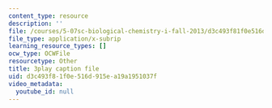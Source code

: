 ```yaml
---
content_type: resource
description: ''
file: /courses/5-07sc-biological-chemistry-i-fall-2013/d3c493f81f0e516d915ea19a1951037f_bmnKAp3EZ5o.vtt
file_type: application/x-subrip
learning_resource_types: []
ocw_type: OCWFile
resourcetype: Other
title: 3play caption file
uid: d3c493f8-1f0e-516d-915e-a19a1951037f
video_metadata:
  youtube_id: null
---
```

